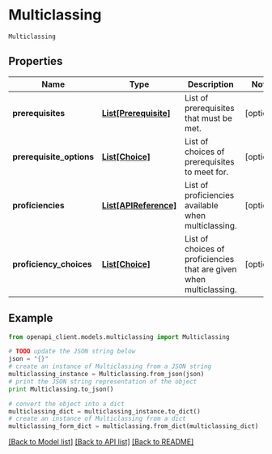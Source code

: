 # Multiclassing

`Multiclassing` 

## Properties
Name | Type | Description | Notes
------------ | ------------- | ------------- | -------------
**prerequisites** | [**List[Prerequisite]**](Prerequisite.md) | List of prerequisites that must be met. | [optional] 
**prerequisite_options** | [**List[Choice]**](Choice.md) | List of choices of prerequisites to meet for. | [optional] 
**proficiencies** | [**List[APIReference]**](APIReference.md) | List of proficiencies available when multiclassing. | [optional] 
**proficiency_choices** | [**List[Choice]**](Choice.md) | List of choices of proficiencies that are given when multiclassing. | [optional] 

## Example

```python
from openapi_client.models.multiclassing import Multiclassing

# TODO update the JSON string below
json = "{}"
# create an instance of Multiclassing from a JSON string
multiclassing_instance = Multiclassing.from_json(json)
# print the JSON string representation of the object
print Multiclassing.to_json()

# convert the object into a dict
multiclassing_dict = multiclassing_instance.to_dict()
# create an instance of Multiclassing from a dict
multiclassing_form_dict = multiclassing.from_dict(multiclassing_dict)
```
[[Back to Model list]](../README.md#documentation-for-models) [[Back to API list]](../README.md#documentation-for-api-endpoints) [[Back to README]](../README.md)


